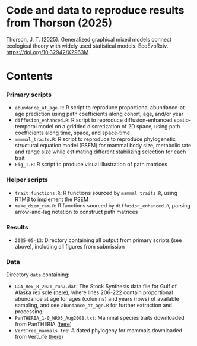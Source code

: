 # Code and data to reproduce results from Thorson (2025)

Thorson, J. T. (2025). Generalized graphical mixed models connect ecological theory with widely used statistical models. EcoEvoRxiv. https://doi.org/10.32942/X2963M

# Contents

### Primary scripts
* `abundance_at_age.R`:  R script to reproduce proportional abundance-at-age prediction using path coefficients along cohort, age, and/or year
* `diffusion_enhanced.R`:  R script to reproduce diffusion-enhanced spatio-temporal model on a gridded discretization of 2D space, using path coefficients along time, space, and space-time
* `mammal_traits.R`:  R script to reproduce to reproduce phylogenetic structural equation model (PSEM) for mammal body size, metabolic rate and range size while estimating different stabilizing selection for each trait
* `Fig_1.R`:  R script to produce visual illustration of path matrices

### Helper scripts
* `trait_functions.R`:  R functions sourced by `mammal_traits.R`, using RTMB to implement the PSEM
* `make_dsem_ram.R`:  R functions sourced by `diffusion_enhanced.R`, parsing arrow-and-lag notation to construct path matrices

### Results
* `2025-05-13`:  Directory containing all output from primary scripts (see above), including all figures from submission

### Data
Directory `data` containing:
* `GOA_Rex_8_2021_run7.dat`:  The Stock Synthesis data file for Gulf of Alaska rex sole ([here](https://github.com/noaa-afsc/goa_rex/blob/main/runs/2025_cie_review/2021_accepted_model_inputs/)), where lines 206-222 contain proportional abundance at age for ages (columns) and years (rows) of available sampling, and see `abundance_at_age.R` for further extraction and processing;
* `PanTHERIA_1-0_WR05_Aug2008.txt`: Mammal species traits downloaded from PanTHERIA ([here](https://esapubs.org/archive/ecol/E090/184/metadata.htm))
* `VertTree_mammals.tre`:  A dated phylogeny for mammals downloaded from VertLife ([here](https://vertlife.org/phylosubsets/))
